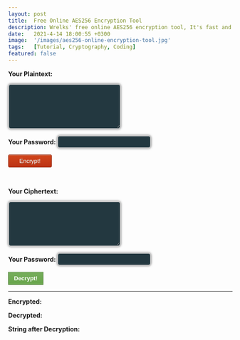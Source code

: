 ```yaml
---
layout: post
title:  Free Online AES256 Encryption Tool
description: Wrelks' free online AES256 encryption tool, It's fast and easy!
date:   2021-4-14 18:00:55 +0300
image:  '/images/aes256-online-encryption-tool.jpg'
tags:   [Tutorial, Cryptography, Coding]
featured: false
---
```


<strong><label>Your Plaintext: </label></strong>
<textarea id="demo0" class="plaintextfield" cols="25" rows="5"></textarea>

<strong><label>Your Password: </label></strong>
<input type="text" class="plaintextfield" id="demo">

<button class="encrypt" onclick="submitDetails()">Encrypt!</button>

<br>

<strong><label>Your Ciphertext: </label></strong>
<textarea class="plaintextfield" id="cipher" cols="25" rows="5"></textarea>

<strong><label>Your Password: </label></strong>
<input type="text" class="plaintextfield" id="pass">

<button class="decrypt" onclick="submitDetails2()">Decrypt!</button>

<hr>

<strong><label>Encrypted:</label></strong>
<span id="demo1"></span>

<strong><label>Decrypted:</label></strong>
<span id="demo2"></span>

<strong><label>String after Decryption:</label></strong>
<span id="demo3"></span>

  <br>

<script src="https://cdnjs.cloudflare.com/ajax/libs/crypto-js/3.1.2/rollups/aes.js"></script>
<script>

function submitDetails() {

    var myString = document.getElementById("demo0").value;
    var myPassword = document.getElementById("demo").value;

    var encrypted = CryptoJS.AES.encrypt(myString, myPassword);
    var decrypted = CryptoJS.AES.decrypt(encrypted, myPassword);

    document.getElementById("demo1").innerHTML = encrypted;
    document.getElementById("demo2").innerHTML = decrypted;
    document.getElementById("demo3").innerHTML = decrypted.toString(CryptoJS.enc.Utf8);

}

function submitDetails2() {

    var cipherText = document.getElementById("cipher").value;
    var pass = document.getElementById("pass").value;

    var decrypted = CryptoJS.AES.decrypt(cipherText, pass);

    document.getElementById("demo1").innerHTML = "---";
    document.getElementById("demo2").innerHTML = decrypted;
    document.getElementById("demo3").innerHTML = decrypted.toString(CryptoJS.enc.Utf8);

}

</script>

<style>

.plaintextfield {
     padding: 4px;
     font-size: 15px;
     border-width: 2px;
     border-color: #cccccc;
     background-color: #233840;
     color: #ffffff;
     border-style: solid;
     border-radius: 6px;
     box-shadow: 0px 0px 5px rgba(66,66,66,.75);
     text-shadow: 0px 0px 5px rgba(66,66,66,.75);
}

.encrypt {
	box-shadow:inset 0px 1px 0px 0px #cf866c;
	background:linear-gradient(to bottom, #d0451b 5%, #bc3315 100%);
	background-color:#d0451b;
	border-radius:3px;
	border:1px solid #942911;
	display:inline-block;
	cursor:pointer;
	color:#ffffff;
	font-family:Arial;
	font-size:13px;
	padding:6px 24px;
	text-decoration:none;
	text-shadow:0px 1px 0px #854629;
}
.encrypt:hover {
	background:linear-gradient(to bottom, #bc3315 5%, #d0451b 100%);
	background-color:#bc3315;
}
.encrypt:active {
	position:relative;
	top:1px;
}

.decrypt {
	box-shadow:inset 0px 1px 0px 0px #9acc85;
	background:linear-gradient(to bottom, #74ad5a 5%, #68a54b 100%);
	background-color:#74ad5a;
	border:1px solid #3b6e22;
	display:inline-block;
	cursor:pointer;
	color:#ffffff;
	font-family:Arial;
	font-size:13px;
	font-weight:bold;
	padding:6px 12px;
	text-decoration:none;
}
.decrypt:hover {
	background:linear-gradient(to bottom, #68a54b 5%, #74ad5a 100%);
	background-color:#68a54b;
}
.decrypt:active {
	position:relative;
	top:1px;
}

</style>

